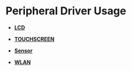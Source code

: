 # Peripheral Driver Usage<a name="EN-US_TOPIC_0000001157319411"></a>

-   **[LCD](driver-peripherals-lcd-des.md)**  

-   **[TOUCHSCREEN](driver-peripherals-touch-des.md)**  

-   **[Sensor](driver-peripherals-sensor-des.md)**  

-   **[WLAN](driver-peripherals-external-des.md)**  


